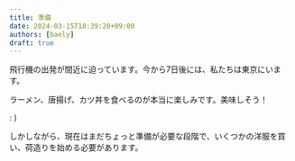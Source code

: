 ```yaml
---
title: 準備
date: 2024-03-15T18:39:20+09:00
authors: [baely]
draft: true
---
```

飛行機の出発が間近に迫っています。今から7日後には、私たちは東京にいます。

ラーメン、唐揚げ、カツ丼を食べるのが本当に楽しみです。美味しそう！

: )

しかしながら、現在はまだちょっと準備が必要な段階で、いくつかの洋服を買い、荷造りを始める必要があります。